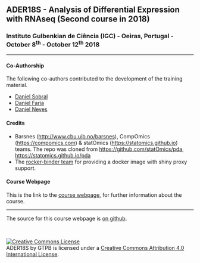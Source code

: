 ## ADER18S - Analysis of Differential Expression with RNAseq (Second course in 2018)

###  Instituto Gulbenkian de Ciência (IGC) - Oeiras, Portugal - October 8<sup>th</sup> - October 12<sup>th</sup> 2018

---

#### Co-Authorship

The following co-authors contributed to the development of the training material.

* [Daniel Sobral](https://github.com/dsobral)
* [Daniel Faria](https://github.com/DanFaria)
* [Daniel Neves](https://github.com/amar00k)

#### Credits

- Barsnes (http://www.cbu.uib.no/barsnes), CompOmics (https://compomics.com) & statOmics (https://statomics.github.io) teams. The repo was cloned from https://github.com/statOmics/pda, https://statomics.github.io/pda
- The [rocker-binder team](https://github.com/rocker-org/binder) for providing a docker image with shiny proxy support.

#### Course Webpage
This is the link to the [course webpage](http://gtpb.igc.gulbenkian.pt/bicourses/2018/ADER18S/), for further information about the course.

---

The source for this course webpage is [on github](https://github.com/GTPB/ADER18S).

<br>

<a rel="license" href="http://creativecommons.org/licenses/by/4.0/"><img alt="Creative Commons License" style="border-width:0" src="https://i.creativecommons.org/l/by/4.0/88x31.png" /></a><br /><span xmlns:dct="http://purl.org/dc/terms/" property="dct:title">ADER18S</span> by <span xmlns:cc="http://creativecommons.org/ns#" property="cc:attributionName">GTPB</span> is licensed under a <a rel="license" href="http://creativecommons.org/licenses/by/4.0/">Creative Commons Attribution 4.0 International License</a>.
